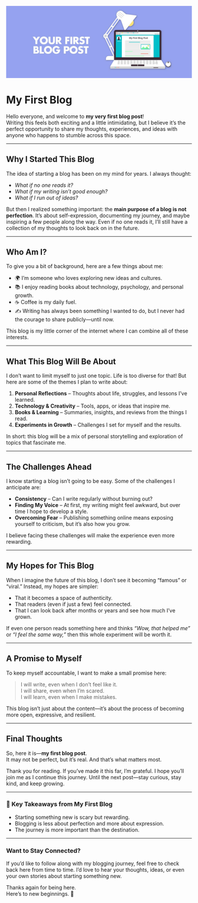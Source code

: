 ![My First Blog Cover](./first-blog.jpg)

# My First Blog

Hello everyone, and welcome to **my very first blog post**!  
Writing this feels both exciting and a little intimidating, but I believe it’s the perfect opportunity to share my thoughts, experiences, and ideas with anyone who happens to stumble across this space.

---

## Why I Started This Blog

The idea of starting a blog has been on my mind for years. I always thought:

- *What if no one reads it?*
- *What if my writing isn’t good enough?*
- *What if I run out of ideas?*

But then I realized something important: the **main purpose of a blog is not perfection**. It’s about self-expression, documenting my journey, and maybe inspiring a few people along the way. Even if no one reads it, I’ll still have a collection of my thoughts to look back on in the future.

---

## Who Am I?

To give you a bit of background, here are a few things about me:

- 🌍 I’m someone who loves exploring new ideas and cultures.  
- 📚 I enjoy reading books about technology, psychology, and personal growth.  
- ☕ Coffee is my daily fuel.  
- ✍️ Writing has always been something I wanted to do, but I never had the courage to share publicly—until now.  

This blog is my little corner of the internet where I can combine all of these interests.

---

## What This Blog Will Be About

I don’t want to limit myself to just one topic. Life is too diverse for that! But here are some of the themes I plan to write about:

1. **Personal Reflections** – Thoughts about life, struggles, and lessons I’ve learned.  
2. **Technology & Creativity** – Tools, apps, or ideas that inspire me.  
3. **Books & Learning** – Summaries, insights, and reviews from the things I read.  
4. **Experiments in Growth** – Challenges I set for myself and the results.  

In short: this blog will be a mix of personal storytelling and exploration of topics that fascinate me.

---

## The Challenges Ahead

I know starting a blog isn’t going to be easy. Some of the challenges I anticipate are:

- **Consistency** – Can I write regularly without burning out?  
- **Finding My Voice** – At first, my writing might feel awkward, but over time I hope to develop a style.  
- **Overcoming Fear** – Publishing something online means exposing yourself to criticism, but it’s also how you grow.  

I believe facing these challenges will make the experience even more rewarding.

---

## My Hopes for This Blog

When I imagine the future of this blog, I don’t see it becoming “famous” or “viral.” Instead, my hopes are simpler:

- That it becomes a space of authenticity.  
- That readers (even if just a few) feel connected.  
- That I can look back after months or years and see how much I’ve grown.  

If even one person reads something here and thinks *“Wow, that helped me”* or *“I feel the same way,”* then this whole experiment will be worth it.

---

## A Promise to Myself

To keep myself accountable, I want to make a small promise here:

> I will write, even when I don’t feel like it.  
> I will share, even when I’m scared.  
> I will learn, even when I make mistakes.  

This blog isn’t just about the content—it’s about the process of becoming more open, expressive, and resilient.

---

## Final Thoughts

So, here it is—**my first blog post**.  
It may not be perfect, but it’s real. And that’s what matters most.

Thank you for reading. If you’ve made it this far, I’m grateful. I hope you’ll join me as I continue this journey. Until the next post—stay curious, stay kind, and keep growing.

---

### 📌 Key Takeaways from My First Blog
- Starting something new is scary but rewarding.  
- Blogging is less about perfection and more about expression.  
- The journey is more important than the destination.  

---

### Want to Stay Connected?

If you’d like to follow along with my blogging journey, feel free to check back here from time to time. I’d love to hear your thoughts, ideas, or even your own stories about starting something new.

Thanks again for being here.  
Here’s to new beginnings. 🚀
